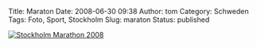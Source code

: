 Title: Maraton
Date: 2008-06-30 09:38
Author: tom
Category: Schweden
Tags: Foto, Sport, Stockholm
Slug: maraton
Status: published

[![Stockholm Marathon
2008](/pic/marathon_bw_s.jpg "Stockholm Marathon 2008")](/pic/marathon_bw_l.jpg)

